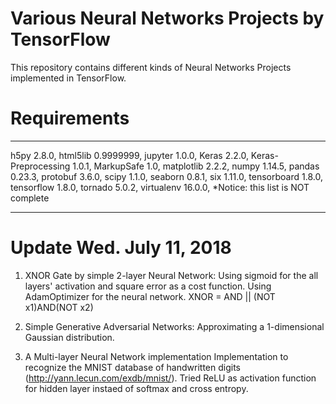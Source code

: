 # Various Neural Networks Projects by TensorFlow
This repository contains different kinds of Neural Networks Projects implemented in TensorFlow.

# Requirements
------------------- ---------
h5py                2.8.0, 
html5lib            0.9999999, 
jupyter             1.0.0, 
Keras               2.2.0, 
Keras-Preprocessing 1.0.1, 
MarkupSafe          1.0, 
matplotlib          2.2.2, 
numpy               1.14.5, 
pandas              0.23.3, 
protobuf            3.6.0, 
scipy               1.1.0, 
seaborn             0.8.1, 
six                 1.11.0, 
tensorboard         1.8.0, 
tensorflow          1.8.0, 
tornado             5.0.2, 
virtualenv          16.0.0, 
*Notice: this list is NOT complete
------------------- ---------

# Update Wed. July 11, 2018

1. XNOR Gate by simple 2-layer Neural Network:
Using sigmoid for the all layers' activation and square error as a cost function.
Using AdamOptimizer for the neural network.
XNOR = AND || (NOT x1)AND(NOT x2)

2. Simple Generative Adversarial Networks:
Approximating a 1-dimensional Gaussian distribution.

3. A Multi-layer Neural Network implementation
Implementation to recognize the MNIST database of handwritten digits (http://yann.lecun.com/exdb/mnist/).
Tried ReLU as activation function for hidden layer instaed of softmax and cross entropy.


